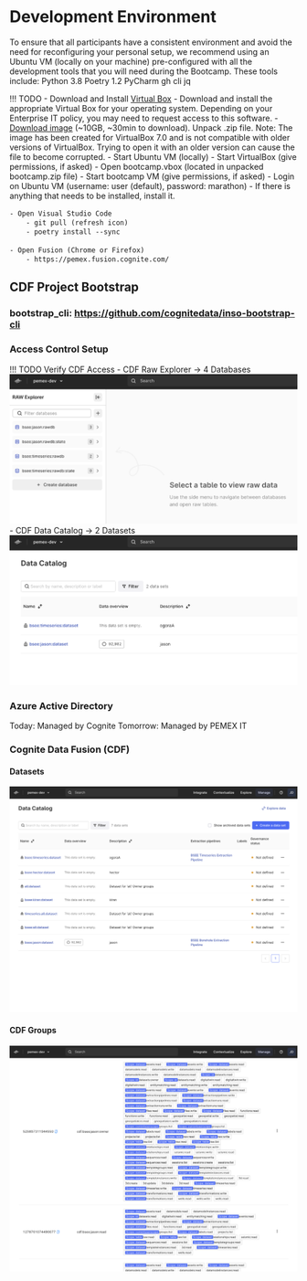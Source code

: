 # Development Environment

To ensure that all participants have a consistent environment and avoid the need for reconfiguring your personal setup, we recommend using an Ubuntu VM (locally on your machine) pre-configured with all the development tools that you will need during the Bootcamp. These tools include:
Python 3.8
Poetry 1.2
PyCharm
gh cli
jq

!!! TODO
    - Download and Install [Virtual Box](https://www.virtualbox.org/wiki/Downloads)
        - Download and install the appropriate Virtual Box for your operating system. Depending on your Enterprise IT policy, you may need to request access to this software.
    - [Download image](https://drive.google.com/file/d/1lNgn-uLHxDNR0t1yoRH7boZTwUKVgD6o/view?usp=share_link) (~10GB, ~30min to download). Unpack .zip file.
    Note: The image has been created for VirtualBox 7.0 and is not compatible with older versions of VirtualBox. Trying to open it with an older version can cause the file to become corrupted.
    - Start Ubuntu VM (locally)
        - Start VirtualBox (give permissions, if asked)
        - Open bootcamp.vbox (located in unpacked bootcamp.zip file)
        - Start bootcamp VM (give permissions, if asked)
        - Login on Ubuntu VM (username: user (default), password: marathon)
        - If there is anything that needs to be installed, install it.

    - Open Visual Studio Code
        - git pull (refresh icon)
        - poetry install --sync

    - Open Fusion (Chrome or Firefox)
        - https://pemex.fusion.cognite.com/

## CDF Project Bootstrap

### bootstrap_cli: https://github.com/cognitedata/inso-bootstrap-cli 

### Access Control Setup

!!! TODO
    Verify CDF Access
    - CDF Raw Explorer -> 4 Databases
    ![](./img/cdf_raw.png)
    - CDF Data Catalog -> 2 Datasets
    ![](./img/cdf_datacatalog.png)


### Azure Active Directory
Today: Managed by Cognite
Tomorrow: Managed by PEMEX IT

### Cognite Data Fusion (CDF)
#### Datasets
![](./../docs/img/datasets.png)
#### CDF Groups
![](./../docs/img/cdf-groups.png)
